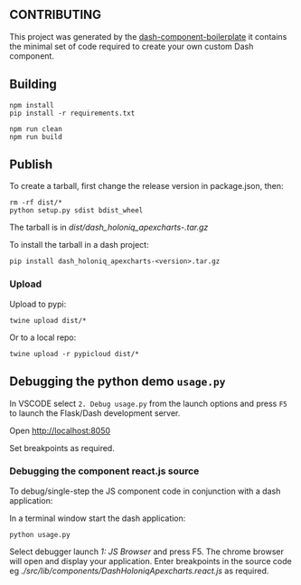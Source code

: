 ## CONTRIBUTING

This project was generated by the [dash-component-boilerplate](https://github.com/plotly/dash-component-boilerplate) it contains the minimal set of code required to create your own custom Dash component.

## Building

    npm install
    pip install -r requirements.txt

    npm run clean
    npm run build

## Publish

To create a tarball, first change the release version in package.json, then:

    rm -rf dist/*
    python setup.py sdist bdist_wheel

The tarball is in *dist/dash_holoniq_apexcharts-<version>.tar.gz*

To install the tarball in a dash project:

    pip install dash_holoniq_apexcharts-<version>.tar.gz


### Upload

Upload to pypi:

    twine upload dist/*

Or to a local repo:

    twine upload -r pypicloud dist/*

## Debugging the python demo `usage.py`

In VSCODE select `2. Debug usage.py` from the launch options and press `F5` to launch the
Flask/Dash development server.

Open [http://localhost:8050](http://localhost:8050)

Set breakpoints as required.

### Debugging the component react.js source

To debug/single-step the JS component code in conjunction with a dash application:

In a terminal window start the dash application:

    python usage.py

Select debugger launch *1: JS Browser* and press F5. The chrome browser
will open and display your application. Enter breakpoints in the source
code eg *./src/lib/components/DashHoloniqApexcharts.react.js* as required.



